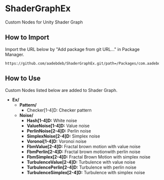 # ShaderGraphEx

Custom Nodes for Unity Shader Graph

## How to Import

Import the URL below by "Add package from git URL..." in Package Manager.

```
https://github.com/aadebdeb/ShaderGraphEx.git/path=/Packages/com.aadebdeb.shadergraphex
```

## How to Use

Custom Nodes listed below are added to Shader Graph.

- **Ex/**
    - **Pattern/**
        - Checker[1-4]D: Checker pattern
    - **Noise/**
        - **Hash[1-4]D:** White noise
        - **ValueNoise[1-4]D:** Value noise
        - **PerlinNoise[2-4]D:** Perlin noise
        - **SimplexNoise[2-4]D:** Simplex noise
        - **Voronoi[1-4]D:** Voronoi noise
        - **FbmValue[2-4]D:** Fractal brown motion with value noise
        - **FbmPerlin[2-4]D:** Fractal brown motionwith perlin noise
        - **FbmSimplex[2-4]D:** Fractal Brown Motion with simplex noise
        - **TurbulenceValue[2-4]D:** Turbulence with value noise
        - **TurbulencePerlin[2-4]D:** Turbulence with perlin noise
        - **TurbulenceSimplex[2-4]D:** Turbulence with simplex noise
